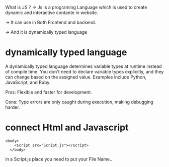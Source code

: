 What is JS ?
-> Js is a programing Language which is used to create dynamic and interactive contante in website.

-> It can use in Both Frontend and backend.

-> And it is dynamically typed language

# dynamically typed language

A dynamically typed language determines variable types at runtime instead of compile time. You don't need to declare variable types explicitly, and they can change based on the assigned value. Examples include Python, JavaScript, and Ruby.

Pros: Flexible and faster for development.

Cons: Type errors are only caught during execution, making debugging harder.

# connect Html and Javascript

```
<body>
    <script src="Script.js"></script>
  </body>

```

in a Script.js place you need to put your File Name..
